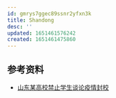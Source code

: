 ```yaml
---
id: gmrys7ggec89ssnr2yfxn3k
title: Shandong
desc: ''
updated: 1651461576242
created: 1651461475860
---
```


## 参考资料

- [山东某高校禁止学生谈论疫情封校](https://twitter.com/SpeechFreedomCN/status/1503160518181376000?cxt=HHwWgMC-6d6hptwpAAAA)